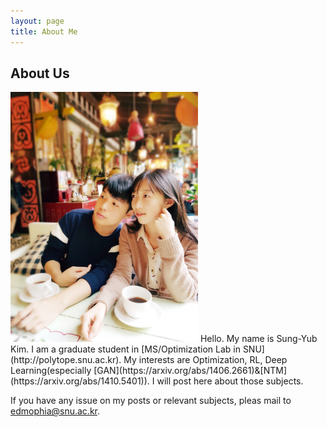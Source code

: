 ```yaml
---
layout: page
title: About Me
---
```

## About Us
<img src="img/profile.JPG" alt="Drawing" style="width: 300px;"/>
Hello. My name is Sung-Yub Kim.
I am a graduate student in [MS/Optimization Lab in SNU](http://polytope.snu.ac.kr).
My interests are Optimization, RL, Deep Learning(especially [GAN](https://arxiv.org/abs/1406.2661)&[NTM](https://arxiv.org/abs/1410.5401)).
I will post here about those subjects.

If you have any issue on my posts or relevant subjects, pleas mail to <edmophia@snu.ac.kr>.

